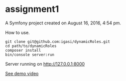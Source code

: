 assignment1
===========

A Symfony project created on August 16, 2016, 4:54 pm.


How to use.


```
git clone git@github.com:igasi/dynamicRoles.git
cd path/to/dynamicRoles
composer install
bin/console server:run
```

Server running on http://127.0.0.1:8000


[See demo video](https://youtu.be/HDODirKwVfo)